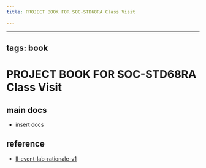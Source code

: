 ```yaml
---
title: PROJECT BOOK FOR SOC-STD68RA Class Visit

---
```



---
tags: book
---

PROJECT BOOK FOR SOC-STD68RA Class Visit
===

main docs
---

- insert docs

reference
---

- [ll-event-lab-rationale-v1](/AunryFEcRm6SG8qAbHAyIw)

